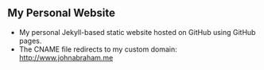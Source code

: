 ## My Personal Website

* My personal Jekyll-based static website hosted on GitHub using GitHub pages.
* The CNAME file redirects to my custom domain: http://www.johnabraham.me
